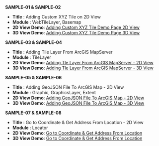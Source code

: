 **SAMPLE-01 & SAMPLE-02**

 - **Title** : Adding Custom XYZ Tile on 2D View
 - **Module** : WebTileLayer, Basemap
 - **2D View Demo**: [Adding Custom XYZ Tile Demo Page 2D View](https://upbeat-yalow-84ebdb.netlify.app/sample-01/)
 - **3D View Demo**: [Adding Custom XYZ Tile Demo Page 3D View](https://upbeat-yalow-84ebdb.netlify.app/sample-02/)


**SAMPLE-03 & SAMPLE-04**

 - **Title** : Adding Tile Layer From ArcGIS MapServer
 - **Module** : TileLayer
 - **2D View Demo**: [Adding Tle Layer From ArcGIS MapServer - 2D View](https://upbeat-yalow-84ebdb.netlify.app/sample-03/)
 - **3D View Demo**: [Adding Tle Layer From ArcGIS MapServer - 3D View](https://upbeat-yalow-84ebdb.netlify.app/sample-04/)


**SAMPLE-05 & SAMPLE-06**

 - **Title** : Adding GeoJSON File To ArcGIS Map - 2D View
 - **Module** : Graphic, GraphicsLayer, Extent
 - **2D View Demo**: [Adding GeoJSON File To ArcGIS Map - 2D View](https://upbeat-yalow-84ebdb.netlify.app/sample-05/)
 - **3D View Demo**: [Adding GeoJSON File To ArcGIS Map - 3D View](https://upbeat-yalow-84ebdb.netlify.app/sample-06/)
 

**SAMPLE-07 & SAMPLE-08**

 - **Title** : Go to Coordinate & Get Address From Location - 2D View
 - **Module** : Locator
 - **2D View Demo**: [Go to Coordinate & Get Address From Location](https://upbeat-yalow-84ebdb.netlify.app/sample-07/)
 - **3D View Demo**: [Go to Coordinate & Get Address From Location](https://upbeat-yalow-84ebdb.netlify.app/sample-08/)